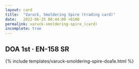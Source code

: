 ```yaml
---
layout: card
title:  "Varuck, Smoldering Spire (trading card)"
date:   2022-06-25 08:44:00 +0100
permalink: varuck-smoldering-spire_(card)
incomplete: true
---
```


## DOA 1st &middot; EN-158 SR

{% include templates/varuck-smoldering-spire-doa1e.html %}
